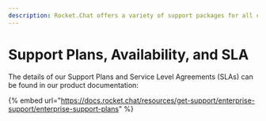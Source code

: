 ```yaml
---
description: Rocket.Chat offers a variety of support packages for all customers.
---
```


# Support Plans, Availability, and SLA

The details of our Support Plans and Service Level Agreements (SLAs) can be found in our product documentation:&#x20;



{% embed url="https://docs.rocket.chat/resources/get-support/enterprise-support/enterprise-support-plans" %}
